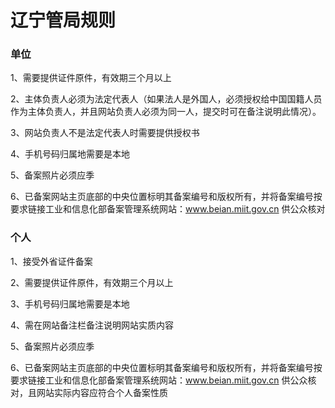 

# 辽宁管局规则

### 单位

1、需要提供证件原件，有效期三个月以上                                                                                                              

2、主体负责人必须为法定代表人（如果法人是外国人，必须授权给中国国籍人员作为主体负责人，并且网站负责人必须为同一人，提交时可在备注说明此情况）。                                                                                                                                               

3、网站负责人不是法定代表人时需要提供授权书                                                                                                                                                                                                                                         

4、手机号码归属地需要是本地                                                                                                                                    

5、备案照片必须应季

6、已备案网站主页底部的中央位置标明其备案编号和版权所有，并将备案编号按要求链接工业和信息化部备案管理系统网站：www.beian.miit.gov.cn 供公众核对 

### 个人

1、接受外省证件备案                                                                                             

2、需要提供证件原件，有效期三个月以上                                                                                                                        

3、手机号码归属地需要是本地                                                                                                           

4、需在网站备注栏备注说明网站实质内容                                                                                      

5、备案照片必须应季                                                                                            

6、已备案网站主页底部的中央位置标明其备案编号和版权所有，并将备案编号按要求链接工业和信息化部备案管理系统网站：www.beian.miit.gov.cn 供公众核对，且网站实际内容应符合个人备案性质  